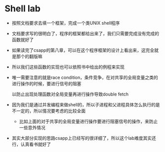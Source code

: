 # Shell lab

- 按照文档要求去填一个框架，完成一个类UNIX shell程序

- 文档要求写的很明白了，程序的框架都给出来了，我们只需要完成没有完成的函数就好了

- 如果读完了csapp的第八章，可以在这个程序框架的设计上看出来，这完全就是那个的翻版嘛

- 所以我们这些函数的实现也可以依照书中给出的例程来实现

- 唯一需要注意的就是race condition，条件竞争，在对共享的全局变量之类的进行操作的时候，要进行信号的阻塞

  以防止出现处理函数对全局变量再进行操作导致double fetch

- 因为我们是通过并发编程来做shell的，所以子进程和父进程具体怎么执行的是不一定的，所以情况要考虑的比较全面

  - 比如上面的对于共享的全局变量进行操作要进行阻塞信号的操作，来防止一些意外情况
- 其实大部分实现的思路csapp上已经写的很详细了，所以这个lab难度其实还行，认真看书就好了

